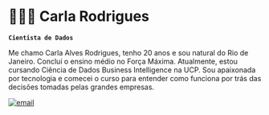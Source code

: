 # 👩🏽‍💻 Carla Rodrigues

**`Cientista de Dados`**

Me chamo Carla Alves Rodrigues, tenho 20 anos e sou natural do Rio de Janeiro. Concluí o ensino médio no Força Máxima. Atualmente, estou cursando Ciência de Dados Business Intelligence na UCP. Sou apaixonada por tecnologia e comecei o curso para entender como funciona por trás das decisões tomadas pelas grandes empresas. 

   <p align="left">
      <a href="   <p align="left">
      <a href="https://www.linkedin.com/in/carla-rodrigues-0331a91bb">
       <a src=
        />
<p align="left">
    <a href="https://is.gd/carlarodrigues">
        <img 
            alt="email" 
            title="Contate me" 
            src="[18]: https://custom-icon-badges.demolab.com/badge/-hermione@spew.co.uk-red?style=for-the-badge&logo=mention&logoColor=white
&label=Contate me&logo=mailColor=white&style=for-the-badge&labelColor=CE4630"
        />
    </a>
